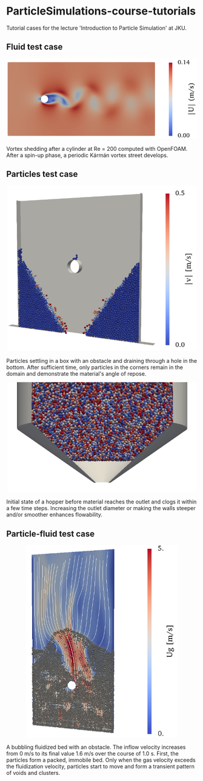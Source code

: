 # ParticleSimulations-course-tutorials
Tutorial cases for the lecture 'Introduction to Particle Simulation' at JKU.

## Fluid test case
<div style="text-align: center;">
<img src="illustrations/Fluid.png" alt="Fluid test case" width="600" />
</div>

Vortex shedding after a cylinder at Re = 200 computed with OpenFOAM. After a spin-up phase, a periodic Kármán vortex street develops.

## Particles test case
<div style="text-align: center;">
<img src="illustrations/Particles_boxWithObstacle.png" alt="Particles test case 1" width="500" />
</div>

Particles settling in a box with an obstacle and draining through a hole in the bottom. After sufficient time, only particles in the corners remain in the domain and demonstrate the material's angle of repose.

<div style="text-align: center;">
<img src="illustrations/Particles_hangingHopper.png" alt="Particles test case 2" width="500" />
</div>

Initial state of a hopper before material reaches the outlet and clogs it within a few time steps. Increasing the outlet diameter or making the walls steeper and/or smoother enhances flowability.

## Particle-fluid test case
<div style="text-align: center;">
<img src="illustrations/ParticlesAndFluid.png" alt="ParticlesAndFluids test case" width="400" />
</div>

A bubbling fluidized bed with an obstacle. The inflow velocity increases from 0 m/s to its final value 1.6 m/s over the course of 1.0 s. First, the particles form a packed, immobile bed. Only when the gas velocity exceeds the fluidization velocity, particles start to move and form a transient pattern of voids and clusters. 

